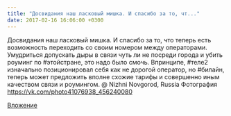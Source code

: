 ```yaml
---
title: "Досвидания наш ласковый мишка. И спасибо за то, чт..."
date: 2017-02-16 16:06:00 +0300
---
```


Досвидания наш ласковый мишка. И спасибо за то, что теперь есть возможность переходить со своим номером между операторами. Умудриться допускать дыры в связи чуть ли не посреди города и убить роуминг по #этойстране, это надо было смочь. Впринципе, #теле2 изначально позиционировал себя как не дорогой оператор, но #билайн, теперь может предложить вполне схожие тарифы и совершенно иным качеством связи и роумингом. @ Nizhni Novgorod, Russia
Фотография
https://vk.com/photo41076938_456240080

[Вложение](https://vk.com/photo41076938_456240080)
